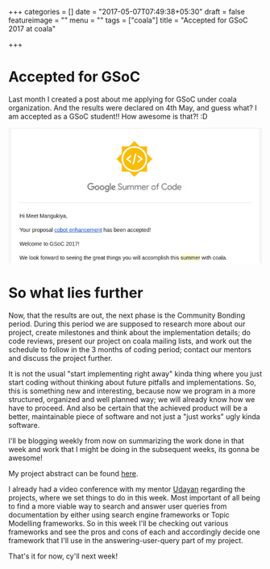 +++
categories = []
date = "2017-05-07T07:49:38+05:30"
draft = false
featureimage = ""
menu = ""
tags = ["coala"]
title = "Accepted for GSoC 2017 at coala"

+++

# Accepted for GSoC

Last month I created a post about me applying for GSoC under coala organization.
And the results were declared on 4th May, and guess what? I am accepted as a
GSoC student!! How awesome is that?! :D 

![GSoC Acceptance Email](/img/gsoc_email.png)

# So what lies further

Now, that the results are out, the next phase is the Community Bonding period.
During this period we are supposed to research more about our project, create
milestones and think about the implementation details; do code reviews, present
our project on coala mailing lists, and work out the schedule to follow in the 3
months of coding period; contact our mentors and discuss the project further.

It is not the usual "start implementing right away" kinda thing where you just
start coding without thinking about future pitfalls and implementations. So,
this is something new and interesting, because now we program in a more
structured, organized and well planned way; we will already know how we have
to proceed. And also be certain that the achieved product will be a better,
maintainable piece of software and not just a "just works" ugly kinda software.

I'll be blogging weekly from now on summarizing the work done in that week and
work that I might be doing in the subsequent weeks, its gonna be awesome!

My project abstract can be found
[here](https://summerofcode.withgoogle.com/projects/#4913450777051136).

I already had a video conference with my mentor
[Udayan](https://github.com/Udayan12167) regarding the projects, where we set
things to do in this week. Most important of all being to find a more viable way
to search and answer user queries from documentation by either using search
engine frameworks or Topic Modelling frameworks. So in this week I'll be
checking out various frameworks and see the pros and cons of each and
accordingly decide one framework that I'll use in the answering-user-query part
of my project.

That's it for now, cy'll next week!
